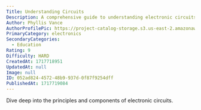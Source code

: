 ```yaml
---
Title: Understanding Circuits
Description: A comprehensive guide to understanding electronic circuits.
Author: Phyllis Vance
AuthorProfilePic: https://project-catalog-storage.s3.us-east-2.amazonaws.com/images/pfp.png
PrimaryCategory: electronics
SecondaryCategories:
  - Education
Rating: 9
Difficulty: HARD
CreatedAt: 1717718951
UpdatedAt: null
Image: null
ID: 052ad824-4572-48b9-937d-0f87f9254dff
PublishedAt: 1717719084
---
```


Dive deep into the principles and components of electronic circuits.
